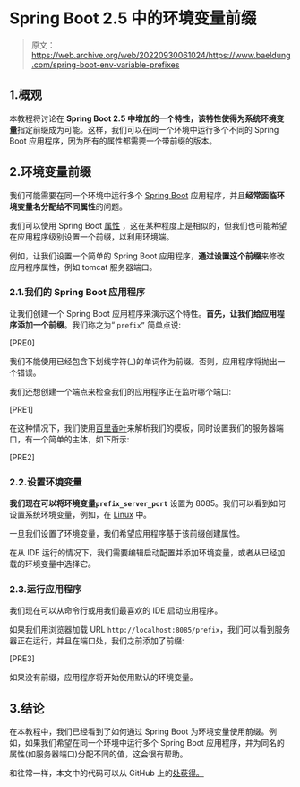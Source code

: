 # Spring Boot 2.5 中的环境变量前缀

> 原文：<https://web.archive.org/web/20220930061024/https://www.baeldung.com/spring-boot-env-variable-prefixes>

## 1.概观

本教程将讨论在 **Spring Boot 2.5 中增加的一个特性，该特性使得为系统环境变量**指定前缀成为可能。这样，我们可以在同一个环境中运行多个不同的 Spring Boot 应用程序，因为所有的属性都需要一个带前缀的版本。

## 2.环境变量前缀

我们可能需要在同一个环境中运行多个 [Spring Boot](/web/20220707143855/https://www.baeldung.com/spring-boot-start) 应用程序，并且**经常面临环境变量名分配给不同属性**的问题。

我们可以使用 Spring Boot [属性](/web/20220707143855/https://www.baeldung.com/properties-with-spring) ，这在某种程度上是相似的，但我们也可能希望在应用程序级别设置一个前缀，以利用环境端。

例如，让我们设置一个简单的 Spring Boot 应用程序，**通过设置这个前缀**来修改应用程序属性，例如 tomcat 服务器端口。

### 2.1.我们的 Spring Boot 应用程序

让我们创建一个 Spring Boot 应用程序来演示这个特性。**首先，让我们给应用程序添加一个前缀**。我们称之为“ `prefix”` 简单点说:

[PRE0]

我们不能使用已经包含下划线字符(_)的单词作为前缀。否则，应用程序将抛出一个错误。

我们还想创建一个端点来检查我们的应用程序正在监听哪个端口:

[PRE1]

在这种情况下，我们使用[百里香叶](/web/20220707143855/https://www.baeldung.com/thymeleaf-in-spring-mvc)来解析我们的模板，同时设置我们的服务器端口，有一个简单的主体，如下所示:

[PRE2]

### 2.2.设置环境变量

**我们现在可以将环境变量`prefix_server_port`** 设置为 8085。我们可以看到如何设置系统环境变量，例如，在 [Linux](/web/20220707143855/https://www.baeldung.com/linux/environment-variables) 中。

一旦我们设置了环境变量，我们希望应用程序基于该前缀创建属性。

在从 IDE 运行的情况下，我们需要编辑启动配置并添加环境变量，或者从已经加载的环境变量中选择它。

### 2.3.运行应用程序

我们现在可以从命令行或用我们最喜欢的 IDE 启动应用程序。

如果我们用浏览器加载 URL `http://localhost:8085/prefix`，我们可以看到服务器正在运行，并且在端口处，我们之前添加了前缀:

[PRE3]

如果没有前缀，应用程序将开始使用默认的环境变量。

## 3.结论

在本教程中，我们已经看到了如何通过 Spring Boot 为环境变量使用前缀。例如，如果我们希望在同一个环境中运行多个 Spring Boot 应用程序，并为同名的属性(如服务器端口)分配不同的值，这会很有帮助。

和往常一样，本文中的代码可以从 GitHub 上的[处获得。](https://web.archive.org/web/20220707143855/https://github.com/eugenp/tutorials/tree/master/spring-boot-modules/spring-boot-environment)